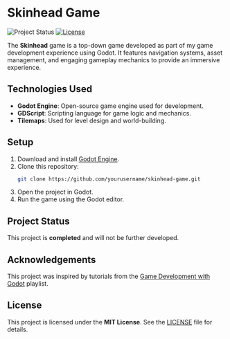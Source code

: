 # Skinhead Game

![Project Status](https://img.shields.io/badge/status-completed-brightgreen) [![License](https://img.shields.io/badge/license-MIT-blue)](./LICENSE)

The **Skinhead** game is a top-down game developed as part of my game development experience using Godot. It features navigation systems, asset management, and engaging gameplay mechanics to provide an immersive experience.

## Technologies Used
- **Godot Engine**: Open-source game engine used for development.
- **GDScript**: Scripting language for game logic and mechanics.
- **Tilemaps**: Used for level design and world-building.

## Setup
1. Download and install [Godot Engine](https://godotengine.org/).
2. Clone this repository:
   ```sh
   git clone https://github.com/yourusername/skinhead-game.git
   ```
3. Open the project in Godot.
4. Run the game using the Godot editor.

## Project Status
This project is **completed** and will not be further developed.

## Acknowledgements
This project was inspired by tutorials from the [Game Development with Godot](https://www.youtube.com/playlist?list=PLNf5C5m0lhibGPgUkTgsMgO12VIHwqC7A) playlist.

## License
This project is licensed under the **MIT License**. See the [LICENSE](LICENSE) file for details.
